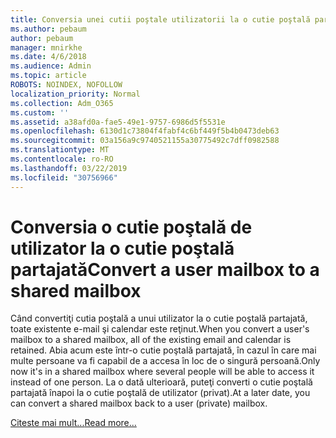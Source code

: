 ```yaml
---
title: Conversia unei cutii poştale utilizatorii la o cutie poştală partajată
ms.author: pebaum
author: pebaum
manager: mnirkhe
ms.date: 4/6/2018
ms.audience: Admin
ms.topic: article
ROBOTS: NOINDEX, NOFOLLOW
localization_priority: Normal
ms.collection: Adm_O365
ms.custom: ''
ms.assetid: a38afd0a-fae5-49e1-9757-6986d5f5531e
ms.openlocfilehash: 6130d1c73804f4fabf4c6bf449f5b4b0473deb63
ms.sourcegitcommit: 03a156a9c9740521155a30775492c7dff0982588
ms.translationtype: MT
ms.contentlocale: ro-RO
ms.lasthandoff: 03/22/2019
ms.locfileid: "30756966"
---
```

# <a name="convert-a-user-mailbox-to-a-shared-mailbox"></a><span data-ttu-id="f61c6-102">Conversia o cutie poştală de utilizator la o cutie poştală partajată</span><span class="sxs-lookup"><span data-stu-id="f61c6-102">Convert a user mailbox to a shared mailbox</span></span>

<span data-ttu-id="f61c6-103">Când convertiţi cutia poştală a unui utilizator la o cutie poştală partajată, toate existente e-mail şi calendar este reţinut.</span><span class="sxs-lookup"><span data-stu-id="f61c6-103">When you convert a user's mailbox to a shared mailbox, all of the existing email and calendar is retained.</span></span> <span data-ttu-id="f61c6-104">Abia acum este într-o cutie poştală partajată, în cazul în care mai multe persoane va fi capabil de a accesa în loc de o singură persoană.</span><span class="sxs-lookup"><span data-stu-id="f61c6-104">Only now it's in a shared mailbox where several people will be able to access it instead of one person.</span></span> <span data-ttu-id="f61c6-105">La o dată ulterioară, puteţi converti o cutie poştală partajată înapoi la o cutie poştală de utilizator (privat).</span><span class="sxs-lookup"><span data-stu-id="f61c6-105">At a later date, you can convert a shared mailbox back to a user (private) mailbox.</span></span>
  
[<span data-ttu-id="f61c6-106">Citeste mai mult...</span><span class="sxs-lookup"><span data-stu-id="f61c6-106">Read more...</span></span>](https://support.office.com/article/2e122487-e1f5-4f26-ba41-5689249d93ba)
  


